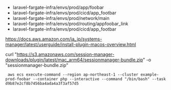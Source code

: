 - laravel-fargate-infra/envs/prod/app/foobar
- laravel-fargate-infra/envs/prod/cicd/app_footbar
- laravel-fargate-infra/envs/prod/network/main
- laravel-fargate-infra/envs/prod/routing/appfoobar_link
- laravel-fargate-infra/envs/prod/cicd/app_footbar

https://docs.aws.amazon.com/ja_jp/systems-manager/latest/userguide/install-plugin-macos-overview.html

curl "https://s3.amazonaws.com/session-manager-downloads/plugin/latest/mac_arm64/sessionmanager-bundle.zip" -o "sessionmanager-bundle.zip"

```
 aws ecs execute-command --region ap-northeast-1 --cluster example-prod-foobar --container php --interactive --command "/bin/bash" --task d9b87e2cf8b7456ba4ada4a3f3af57d5
```
